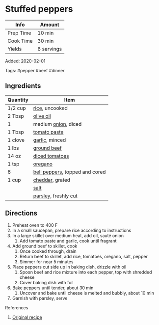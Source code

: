 # Stuffed peppers

| Info      | Amount     |
| --------- | ---------- |
| Prep Time | 10 min     |
| Cook Time | 30 min     |
| Yields    | 6 servings |

Added: 2020-02-01

Tags: #pepper #beef #dinner

## Ingredients

| Quantity | Item                                                               |
| -------- | ------------------------------------------------------------------ |
| 1/2 cup  | [rice](../_ingredients/rice.md), uncooked                          |
| 2 Tbsp   | [olive oil](../_ingredients/olive%20oil.md)                        |
| 1        | medium [onion](../_ingredients/onion.md), diced                    |
| 1 Tbsp   | [tomato paste](../_ingredients/tomato%20paste.md)                  |
| 1 clove  | [garlic](../_ingredients/garlic.md), minced                        |
| 1 lbs    | [ground beef](../_ingredients/ground%20beef.md)                    |
| 14 oz    | [diced tomatoes](../_ingredients/diced%20tomatoes.md)              |
| 1 tsp    | [oregano](../_ingredients/oregano.md)                              |
| 6        | [bell peppers](../_ingredients/bell%20pepper.md), topped and cored |
| 1 cup    | [cheddar](../_ingredients/cheddar.md), grated                      |
|          | [salt](../_ingredients/salt.md)                                    |
|          | [parsley](../_ingredients/parsley.md), freshly cut                 |

## Directions

1. Preheat oven to 400 F
2. In a small saucepan, prepare rice according to instructions
3. In a large skillet over medium heat, add oil, sauté onion
   1. Add tomato paste and garlic, cook until fragrant
4. Add ground beef to skillet, cook
   1. Once cooked through, drain
   2. Return beef to skillet, add rice, tomatoes, oregano, salt, pepper
   3. Simmer for near 5 minutes
5. Place peppers cut side up in baking dish, drizzle with oil
   1. Spoon beef and rice mixture into each pepper, top with shredded cheese
   2. Cover baking dish with foil
6. Bake peppers until tender, about 30 min
   1. Uncover and bake until cheese is melted and bubbly, about 10 min
7. Garnish with parsley, serve

References

1. [Original recipe](https://www.delish.com/cooking/recipe-ideas/a23014857/classic-stuffed-peppers-recipe/)
